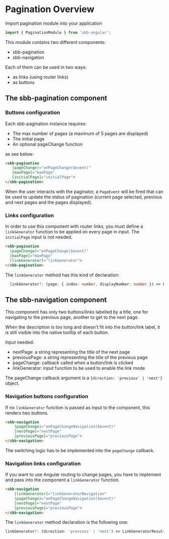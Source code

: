 # Pagination Overview

Import pagination module into your application

```ts
import { PaginationModule } from 'sbb-angular';
```

This module contains two different components:

* sbb-pagination
* sbb-navigation

Each of them can be used in two ways:

* as links (using router links)
* as buttons

## The sbb-pagination component
  
### Buttons configuration

Each sbb-pagination instance requires:

* The max number of pages (a maximum of 5 pages are displayed)
* The initial page
* An optional pageChange function

as see below:

```html
<sbb-pagination
   (pageChange)="onPageChange($event)"
   [maxPage]="maxPage"
   [initialPage]="initialPage">
</sbb-pagination>
```

When the user interacts with the paginator, a ```PageEvent``` will be fired that can be used to update the status of pagination (current page selected, previous and next pages and the pages displayed).  

### Links configuration

In order to use this component with router links, you must define a ```linkGenerator``` function to be applied on every page in input. The ```initialPage``` input is not needed.

```html
<sbb-pagination
  (pageChange)="onPageChange($event)"
  [maxPage]="maxPage"
  [linkGenerator]="linkGenerator">
</sbb-pagination>
```

The ```linkGenerator``` method has this kind of declaration:

```ts
  linkGenerator?: (page: { index: number, displayNumber: number }) => LinkGeneratorResult
```

## The sbb-navigation component

This component has only two buttons/links labelled by a title, one for navigating to the previous page, another to get to the next page.

When the description is too long and doesn't fit into the button/link label, it is still visible into the native tooltip of each button.

Input needed:

* nextPage: a string representing the title of the next page
* previousPage: a string representing the title of the previous page
* pageChange: callback called when a button/link is clicked
* linkGenerator: input function to be used to enable the link mode

The pageChange callback argument is a ```{direction: 'previous' | 'next'}``` object.  

### Navigation buttons configuration

If no ```linkGenerator``` function is passed as input to the component, this renders two buttons.

```html
<sbb-navigation 
    (pageChange)="onPageChangeNavigation($event)"
    [nextPage]="nextPage"
    [previousPage]="previousPage">
</sbb-navigation>
```

The switching logic has to be implemented into the ```pageChange``` callback.  

### Navigation links configuration

If you want to use Angular routing to change pages, you have to implement and pass into the component a ```linkGenerator``` function.

```html
<sbb-navigation 
    [linkGenerator]="linkGeneratorNavigation"
    (pageChange)="onPageChangeNavigation($event)"
    [nextPage]="nextPage"
    [previousPage]="previousPage">
</sbb-navigation>
```

The ```linkGenerator``` method declaration is the following one:

```ts
linkGenerator?: (direction: 'previous' | 'next') => LinkGeneratorResult;
```
